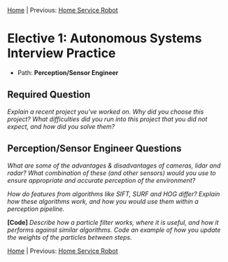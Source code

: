 [Home](../../README.md) | Previous: [Home Service Robot](../p5/p5-home-service-robot.md)

# Elective 1: Autonomous Systems Interview Practice

- Path: __Perception/Sensor Engineer__

## Required Question

_Explain a recent project you've worked on. Why did you choose this project? What difficulties did you run into this project that you did not expect, and how did you solve them?_

## Perception/Sensor Engineer Questions

_What are some of the advantages & disadvantages of cameras, lidar and radar? What combination of these (and other sensors) would you use to ensure appropriate and accurate perception of the environment?_

_How do features from algorithms like SIFT, SURF and HOG differ? Explain how these algorithms work, and how you would use them within a perception pipeline._

__[Code]__ _Describe how a particle filter works, where it is useful, and how it performs against similar algorithms. Code an example of how you update the weights of the particles between steps._

[Home](../../README.md) | Previous: [Home Service Robot](../p5/p5-home-service-robot.md)